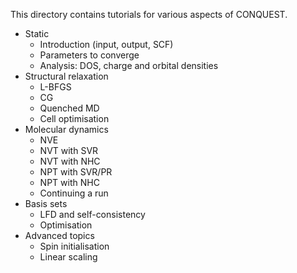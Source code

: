 This directory contains tutorials for various aspects of CONQUEST.

* Static
  * Introduction (input, output, SCF)
  * Parameters to converge
  * Analysis: DOS, charge and orbital densities
* Structural relaxation
  * L-BFGS
  * CG
  * Quenched MD
  * Cell optimisation
* Molecular dynamics
  * NVE
  * NVT with SVR
  * NVT with NHC
  * NPT with SVR/PR
  * NPT with NHC
  * Continuing a run
* Basis sets
  * LFD and self-consistency
  * Optimisation
* Advanced topics
  * Spin initialisation
  * Linear scaling

